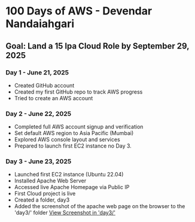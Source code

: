 # 100 Days of AWS - Devendar Nandaiahgari

## Goal: Land a 15 lpa Cloud Role by September 29, 2025

### Day 1 - June 21, 2025

- Created GitHub account
- Created my first GitHub repo to track AWS progress
- Tried to create an AWS account

### Day 2 - June 22, 2025

- Completed full AWS account signup and verification
- Set default AWS region to Asia Pacific (Mumbai)
- Explored AWS console layout and services
- Prepared to launch first EC2 instance no Day 3.

### Day 3 - June 23, 2025

- Launched first EC2 instance (Ubuntu 22.04)
- Installed Apache Web Server
- Accessed live Apache Homepage via Public IP
- First Cloud project is live
- Created a folder, day3
- Added the screenshot of the apache web page on the browser to the 'day3/' folder [View Screenshot in 'day3/'](day3/apache-page.png)
